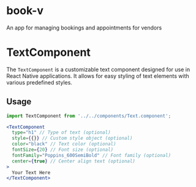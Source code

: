 # book-v
An app for managing bookings and appointments for vendors

# TextComponent

The `TextComponent` is a customizable text component designed for use in React Native applications. It allows for easy styling of text elements with various predefined styles.

## Usage

```jsx
import TextComponent from '../../components/Text.component';

<TextComponent
  type="h1" // Type of text (optional)
  style={{}} // Custom style object (optional)
  color="black" // Text color (optional)
  fontSize={20} // Font size (optional)
  fontFamily="Poppins_600SemiBold" // Font family (optional)
  center={true} // Center align text (optional)
>
  Your Text Here
</TextComponent> 
